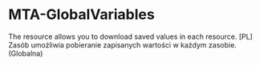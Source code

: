 # MTA-GlobalVariables
The resource allows you to download saved values ​​in each resource.
[PL]
Zasób umożliwia pobieranie zapisanych wartości w każdym zasobie. (Globalna)
